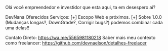 Olá você empreendedor e investidor que esta aqui, ta em desespero ai? 

DevNana
Oferecidos Serviços:
[+] Escopo Web e próximos. 
[+] Sobre 1.0.0 (Mudanças longas?, DownGrade?, Corrigir bugs?) podemos combinar cada uma delas!!

Contato Direto: https://wa.me/5565981180218
Saber mais meu contexto como freelancer: https://github.com/devnaelson/detalhes-freelacer
